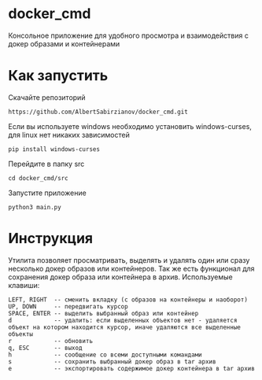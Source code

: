 # docker_cmd
Консольное приложение для удобного просмотра и взаимодействия с докер образами и контейнерами
# Как запустить
Скачайте репозиторий
```commandline
https://github.com/AlbertSabirzianov/docker_cmd.git
```
Если вы используете windows необходимо установить windows-curses, для linux нет никаких зависимостей
```commandline
pip install windows-curses
```
Перейдите в папку src
```commandline
cd docker_cmd/src
```
Запустите приложение
```commandline
python3 main.py
```
# Инструкция
Утилита позволяет просматривать, выделять и удалять один или сразу несколько 
докер образов или контейнеров. Так же есть функционал для сохранения докер образа или контейнера в архив. Используемые клавиши:
```text
LEFT, RIGHT  -- сменить вкладку (с образов на контейнеры и наоборот)
UP, DOWN     -- передвигать курсор
SPACE, ENTER -- выделить выбранный образ или контейнер
d            -- удалить: если выделенных объектов нет - удаляется объект на котором находится курсор, иначе удаляются все выделенные объекты
r            -- обновить
q, ESC       -- выход
h            -- сообщение со всеми доступными командами
s            -- сохранить выбранный докер образ в tar архив
e            -- экспортировать содержимое докер контейнера в tar архив
```


